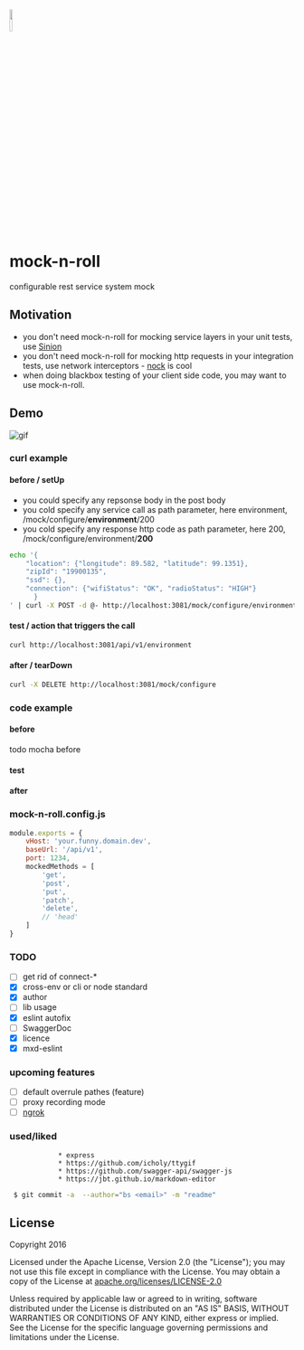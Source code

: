 <img src="http://openclipart.org/download/28383/Dug-Rock-On.svg" width="10%" height="10%">

# mock-n-roll
configurable rest service system mock

## Motivation
* you don't need mock-n-roll for mocking service layers in your unit tests, use [Sinion](http://sinonjs.org/)
* you don't need mock-n-roll for mocking http requests in your integration tests, use network interceptors - [nock](https://github.com/node-nock/nock) is cool
* when doing blackbox testing of your client side code, you may want to use mock-n-roll.

## Demo
![gif](./doc/ttyDemo2nd.gif)

### curl example
#### before / setUp
* you could specify any repsonse body in the post body
* you cold specify any service call as path parameter, here environment, /mock/configure/**environment**/200
* you cold specify any response http code as path parameter, here 200, /mock/configure/environment/**200**

``` bash
echo '{
    "location": {"longitude": 89.582, "latitude": 99.1351},
    "zipId": "19900135",
    "ssd": {},
    "connection": {"wifiStatus": "OK", "radioStatus": "HIGH"}
      }
' | curl -X POST -d @- http://localhost:3081/mock/configure/environment/200 --header "Content-Type:application/json"
```

#### test / action that triggers the call
``` bash
curl http://localhost:3081/api/v1/environment
```

#### after / tearDown
``` bash
curl -X DELETE http://localhost:3081/mock/configure
```

### code example
#### before
todo mocha before
#### test
#### after

### mock-n-roll.config.js
```javascript
module.exports = {
    vHost: 'your.funny.domain.dev',
    baseUrl: '/api/v1',
    port: 1234,
    mockedMethods = [
        'get',
        'post',
        'put',
        'patch',
        'delete',
        // 'head'
    ]
}
```

### TODO
- [ ] get rid of connect-*
- [x] cross-env or cli or node standard
- [x] author
- [ ] lib usage
- [x] eslint autofix
- [ ] SwaggerDoc
- [x] licence
- [x] mxd-eslint

### upcoming features
- [ ] default overrule pathes (feature)
- [ ] proxy recording mode
- [ ] [ngrok](https://ngrok.com/)

### used/liked
                * express
                * https://github.com/icholy/ttygif
                * https://github.com/swagger-api/swagger-js
                * https://jbt.github.io/markdown-editor

``` bash
 $ git commit -a  --author="bs <email>" -m "readme"
```

License
-------

Copyright 2016

Licensed under the Apache License, Version 2.0 (the "License");
you may not use this file except in compliance with the License.
You may obtain a copy of the License at
[apache.org/licenses/LICENSE-2.0](http://www.apache.org/licenses/LICENSE-2.0)

Unless required by applicable law or agreed to in writing, software
distributed under the License is distributed on an "AS IS" BASIS,
WITHOUT WARRANTIES OR CONDITIONS OF ANY KIND, either express or implied.
See the License for the specific language governing permissions and
limitations under the License.
